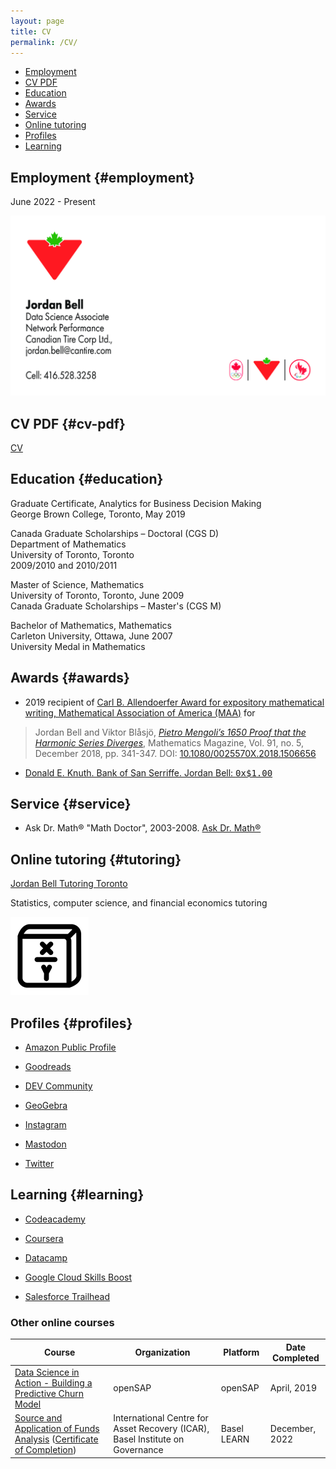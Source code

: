 ```yaml
---
layout: page
title: CV
permalink: /CV/
---
```


- [Employment](#employment)
- [CV PDF](#cv-pdf)
- [Education](#education)
- [Awards](#awards)
- [Service](#service)
- [Online tutoring](#tutoring)
- [Profiles](#profiles)
- [Learning](#learning)

## Employment {#employment}

June 2022 - Present

![Data Science Associate, Network Performance, Canadian Tire Corp](/assets/images/J_Bell.png)

## CV PDF {#cv-pdf}

[CV](/LaTeX/CV/cv_bell.pdf)

## Education {#education}

Graduate Certificate, Analytics for Business Decision Making  
George Brown College, Toronto, May 2019

Canada Graduate Scholarships – Doctoral (CGS D)  
Department of Mathematics  
University of Toronto, Toronto  
2009/2010 and 2010/2011

Master of Science, Mathematics  
University of Toronto, Toronto, June 2009  
Canada Graduate Scholarships – Master's (CGS M)

Bachelor of Mathematics, Mathematics  
Carleton University, Ottawa, June 2007  
University Medal in Mathematics


## Awards {#awards}

- 2019 recipient of [Carl B. Allendoerfer Award for expository mathematical writing, Mathematical Association of America (MAA)](https://www.maa.org/programs-and-communities/member-communities/maa-awards/writing-awards/carl-b-allendoerfer-awards) for
> Jordan Bell and Viktor Blåsjö, [*Pietro Mengoli’s 1650 Proof that the Harmonic Series Diverges*](https://doi.org/10.1080/0025570X.2018.1506656), Mathematics Magazine, Vol. 91, no. 5, December 2018, pp. 341-347. DOI: [10.1080/0025570X.2018.1506656](https://doi.org/10.1080/0025570X.2018.1506656)

- [Donald E. Knuth. Bank of San Serriffe. Jordan Bell: <tt>0x$1.00</tt>](https://www-cs-faculty.stanford.edu/~knuth/boss.html)

## Service {#service}

- Ask Dr. Math® "Math Doctor", 2003-2008. [Ask Dr. Math®](https://www.nctm.org/archives/dr.math/index.htm)

## Online tutoring {#tutoring}

[Jordan Bell Tutoring Toronto](/tutoring)

Statistics, computer science, and financial economics tutoring

![Jordan Bell Tutoring Toronto](/assets/images/logo.png)

## Profiles {#profiles}

- [Amazon Public Profile](https://www.amazon.com/gp/profile/amzn1.account.AHBGB7NGF3DGOUKGRF67J2GIKZXQ)

- [Goodreads](https://www.goodreads.com/jordanbell2357)

- [DEV Community](https://dev.to/jordanbell2357)

- [GeoGebra](https://www.geogebra.org/u/jordanbell2357)

- [Instagram](https://www.instagram.com/jordanbell2357/)

- [Mastodon](https://graphics.social/@jordanbell2357)

- [Twitter](https://twitter.com/jordanbell2357)

## Learning {#learning}

- [Codeacademy](https://www.codecademy.com/profiles/jordanbell2357)

- [Coursera](https://www.coursera.org/user/a7586c089cd57b49ac8851febd502156)

- [Datacamp](https://app.datacamp.com/profile/jordanbell2357)

- [Google Cloud Skills Boost](https://www.cloudskillsboost.google/public_profiles/c4354b0e-6e16-46ec-be5b-64b7b49e9611)

- [Salesforce Trailhead](https://trailblazer.me/id/jordanbell2357)

### Other online courses

<table>
<thead>
  <tr>
    <th>Course</th>
    <th>Organization</th>
    <th>Platform</th>
    <th>Date Completed</th>
  </tr>
</thead>
<tbody>
  <tr>
    <td><a href="https://open.sap.com/verify/xenak-hesyv-katal-nebok-hityg">Data Science in Action - Building a Predictive Churn Model</a></td>
    <td>openSAP</td>
    <td>openSAP</td>
    <td>April, 2019</td>
  </tr>
  <tr>
    <td><a href="https://learn.baselgovernance.org/course/view.php?id=17">Source and Application of Funds Analysis</a> (<a href="https://jordanbell.info/assets/pdfs/aJImmI2u8i.pdf">Certificate of Completion</a>)</td>
    <td>International Centre for Asset Recovery (ICAR), Basel Institute on Governance</td>
    <td>Basel LEARN</td>
    <td>December, 2022</td>
  </tr>
</tbody>
</table>